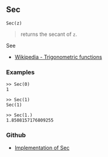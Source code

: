 ## Sec

```
Sec(z)
```

> returns the secant of `z`.
 

See
* [Wikipedia - Trigonometric functions](https://en.wikipedia.org/wiki/Trigonometric_functions)

### Examples
```
>> Sec(0)  
1    
 
>> Sec(1)  
Sec(1)    
 
>> Sec(1.)    
1.8508157176809255  
```

    

### Github

* [Implementation of Sec](https://github.com/axkr/symja_android_library/blob/master/symja_android_library/matheclipse-core/src/main/java/org/matheclipse/core/builtin/ExpTrigsFunctions.java#L2437) 
